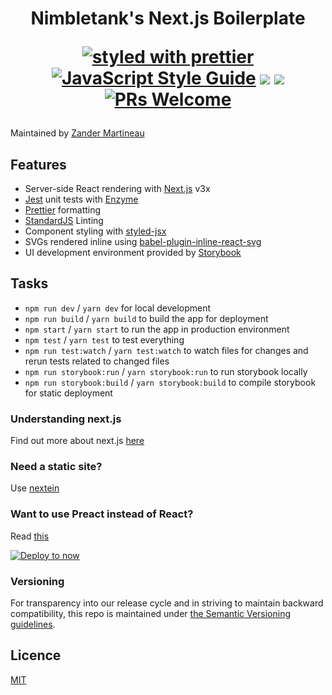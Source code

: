 <h1 align="center">
  Nimbletank's Next.js Boilerplate

  [![styled with prettier](https://img.shields.io/badge/styled_with-prettier-ff69b4.svg?style=flat-square)](https://github.com/prettier/prettier)
  [![JavaScript Style Guide](https://img.shields.io/badge/code_style-standard-yellow.svg?style=flat-square)](https://standardjs.com)
  ![](https://img.shields.io/badge/javascript-ES6-ffb400.svg?style=flat-square)
  ![](https://img.shields.io/badge/licence-MIT-blue.svg?style=flat-square)
  [![PRs Welcome](https://img.shields.io/badge/PRs-welcome-brightgreen.svg?style=flat-square)](http://makeapullrequest.com)
</h1>

Maintained by [Zander Martineau](https://github.com/mrmartineau)

## Features
* Server-side React rendering with [Next.js](https://github.com/zeit/next.js/) v3x
* [Jest](https://facebook.github.io/jest/) unit tests with [Enzyme](https://github.com/airbnb/enzyme)
* [Prettier](https://github.com/prettier/prettier) formatting
* [StandardJS](https://standardjs.com) Linting
* Component styling with [styled-jsx](https://github.com/zeit/styled-jsx/)
* SVGs rendered inline using [babel-plugin-inline-react-svg](https://github.com/kesne/babel-plugin-inline-react-svg)
* UI development environment provided by [Storybook](https://storybook.js.org/)

## Tasks
* `npm run dev` / `yarn dev` for local development
* `npm run build` / `yarn build` to build the app for deployment
* `npm start` / `yarn start` to run the app in production environment
* `npm test` / `yarn test` to test everything
* `npm run test:watch` / `yarn test:watch` to watch files for changes and rerun tests related to changed files
* `npm run storybook:run` / `yarn storybook:run` to run storybook locally
* `npm run storybook:build` / `yarn storybook:build` to compile storybook for static deployment

### Understanding next.js
Find out more about next.js [here](https://learnnextjs.com)

### Need a static site?
Use [nextein](https://github.com/elmasse/nextein)

### Want to use Preact instead of React?
Read [this](https://github.com/zeit/next.js/tree/master/examples/using-preact)

[![Deploy to now](https://deploy.now.sh/static/button.svg)](https://deploy.now.sh/?repo=https://github.com/nimbletank/nimbletank-nextjs-start)

### Versioning
For transparency into our release cycle and in striving to maintain backward compatibility, this repo is maintained under [the Semantic Versioning guidelines](http://semver.org/).

## Licence

[MIT](LICENCE)
